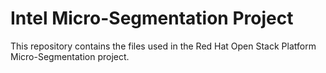 # Intel Micro-Segmentation Project
This repository contains the files used in the Red Hat Open Stack Platform Micro-Segmentation project.